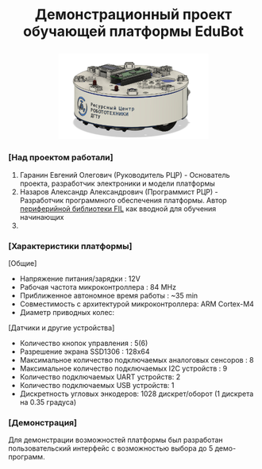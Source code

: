 <h1><p align="center">Демонстрационный проект обучающей платформы EduBot</p></h1>

<h3><p align="center"> 
<img width=60% src = https://github.com/RCR-DSTU/EduBot/blob/main/EduBot.jpg>
</p></h3>

<h3>
[Над проектом работали]
</h3>

1. Гаранин Евгений Олегович (Руководитель РЦР) - Основатель проекта, разработчик электроники и модели платформы
2. Назаров Александр Александрович (Программист РЦР) - Разработчик программного обеспечения платформы. Автор [периферийной библиотеки FIL](https://github.com/Casonka/FIL) как вводной для обучения начинающих
3. 

<h3>
[Характеристики платформы]
</h3>

[Общие]
- Напряжение питания/зарядки : 12V
- Рабочая частота микроконтроллера : 84 MHz
- Приближенное автономное время работы : ~35 min
- Совместимость с архитектурой микроконтроллера: ARM Cortex-M4
- Диаметр приводных колес: 

[Датчики и другие устройства]
- Количество кнопок управления : 5(6)
- Разрешение экрана SSD1306 : 128x64
- Максимальное количество подключаемых аналоговых сенсоров : 8
- Максимальное количество подключаемых I2C устройств : 9
- Количество подключаемых UART устройств: 2
- Количество подключаемых USB устройств: 1
- Дискретность угловых энкодеров: 1028 дискрет/оборот (1 дискрета на 0.35 градуса)

<h3>
[Демонстрация]
</h3>

Для демонстрации возможностей платформы был разработан пользовательский интерфейс с возможностью выбора до 5 демо-программ. 

